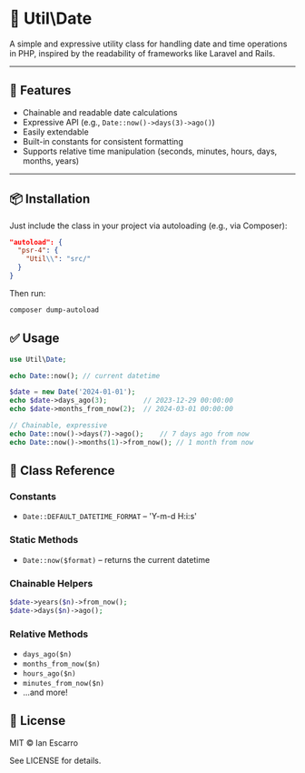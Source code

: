 # 📆 Util\Date

A simple and expressive utility class for handling date and time operations in PHP, inspired by the readability of frameworks like Laravel and Rails.

---

## 🚀 Features

- Chainable and readable date calculations
- Expressive API (e.g., `Date::now()->days(3)->ago()`)
- Easily extendable
- Built-in constants for consistent formatting
- Supports relative time manipulation (seconds, minutes, hours, days, months, years)

---

## 📦 Installation

Just include the class in your project via autoloading (e.g., via Composer):

```json
"autoload": {
  "psr-4": {
    "Util\\": "src/"
  }
}
```

Then run:

```bash
composer dump-autoload
```

## ✅ Usage

```php
use Util\Date;

echo Date::now(); // current datetime

$date = new Date('2024-01-01');
echo $date->days_ago(3);         // 2023-12-29 00:00:00
echo $date->months_from_now(2);  // 2024-03-01 00:00:00

// Chainable, expressive
echo Date::now()->days(7)->ago();    // 7 days ago from now
echo Date::now()->months(1)->from_now(); // 1 month from now
```

## 🧱 Class Reference

### Constants

* `Date::DEFAULT_DATETIME_FORMAT` – 'Y-m-d H:i:s'

### Static Methods

* `Date::now($format)` – returns the current datetime

### Chainable Helpers

```php
$date->years($n)->from_now();
$date->days($n)->ago();
```

### Relative Methods

* `days_ago($n)`
* `months_from_now($n)`
* `hours_ago($n)`
* `minutes_from_now($n)`
* ...and more!

## 📄 License

MIT © Ian Escarro

See LICENSE for details.